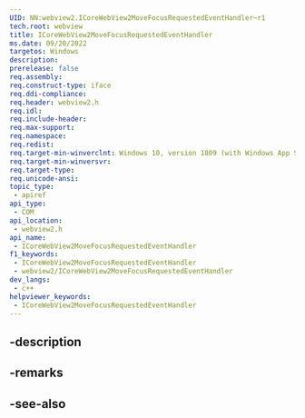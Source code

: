 ```yaml
---
UID: NN:webview2.ICoreWebView2MoveFocusRequestedEventHandler~r1
tech.root: webview
title: ICoreWebView2MoveFocusRequestedEventHandler
ms.date: 09/20/2022
targetos: Windows
description: 
prerelease: false
req.assembly: 
req.construct-type: iface
req.ddi-compliance: 
req.header: webview2.h
req.idl: 
req.include-header: 
req.max-support: 
req.namespace: 
req.redist: 
req.target-min-winverclnt: Windows 10, version 1809 (with Windows App SDK 1.1 or later)
req.target-min-winversvr: 
req.target-type: 
req.unicode-ansi: 
topic_type:
 - apiref
api_type:
 - COM
api_location:
 - webview2.h
api_name:
 - ICoreWebView2MoveFocusRequestedEventHandler
f1_keywords:
 - ICoreWebView2MoveFocusRequestedEventHandler
 - webview2/ICoreWebView2MoveFocusRequestedEventHandler
dev_langs:
 - c++
helpviewer_keywords:
 - ICoreWebView2MoveFocusRequestedEventHandler
---
```


## -description

## -remarks

## -see-also

